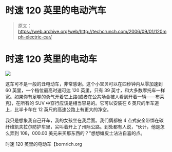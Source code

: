 # 时速 120 英里的电动汽车

> 原文：<https://web.archive.org/web/http://techcrunch.com/2006/09/01/120mph-electric-car/>

# 时速 120 英里的电动车

![](img/d7670a815481ef6d1706240f1adedcdc.png)

这车可不是一般的丑电动车，非常感谢。这个小宝贝可以在四秒钟内从零加速到 60 英里，一个档位最高时速可达 120 英里，只有 39 英寸，和大多数摩托车一样宽。如果你有足够的勇气开着它上路(或者在公共场合被人看到开着一辆——布莱克)，在所有的 SUV 中穿行应该是相当容易的。它可以安装在 6 英尺的半车道上，比半卡车在 12 英尺的高速公路上有更大的净空。

我只是想象我自己开车，我的女孩坐在我后面。我们俩都被 4 点式安全带绑在碳纤维凯夫拉尔防护车里，尖叫着开上了州际公路。到处都有人说，“伙计，他是怎么弄到 108，000.00 美元来买那东西的？”想想嬉皮士沾沾自喜的点。

时速 120 英里的电动车【bornrich.org 